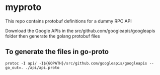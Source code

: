 # myproto

This repo contains protobuf definitions for a dummy RPC API

Download the Google APIs in the src/github.com/googleapis/googleapis folder then generate the golang protobuf files

## To generate the files in go-proto

```
protoc -I api/ -I${GOPATH}/src/github.com/googleapis/googleapis --go_out=. ./api/api.proto
```
